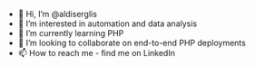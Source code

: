 - 👋 Hi, I’m @aldiserglis
- 👀 I’m interested in automation and data analysis
- 🌱 I’m currently learning PHP
- 💞️ I’m looking to collaborate on end-to-end PHP deployments
- 📫 How to reach me - find me on LinkedIn

<!---
aldiserglis/aldiserglis is a ✨ special ✨ repository because its `README.md` (this file) appears on your GitHub profile.
You can click the Preview link to take a look at your changes.
--->
